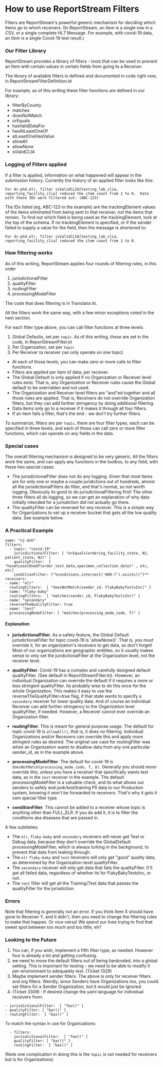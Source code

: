 # How to use ReportStream Filters

Filters are ReportStream's powerful generic mechanism for deciding which Items go to which receivers.  (In ReportStream, an _Item_ is a single row in a CSV, or a single complete HL7 Message.  For example, with covid-19 data, an _Item_ is a single Covid-19 test result.)

### Our Filter Library

ReportStream provides a library of filters - tools that can be used to prevent an Item with certain values in certain fields from going to a Receiver.

The library of available filters is defined and documented in code right now, in ReportStreamFilterDefinition.kt

For example, as of this writing these filter functions are defined in our library:

- filterByCounty
- matches
- doesNotMatch
- orEquals
- hasValidDataFor
- hasAtLeastOneOf
- atLeastOneHasValue  
- allowAll
- allowNone
- isValidCLIA

### Logging of Filters applied

If a filter is applied, information on what happened will appear in the submission history.   Currently the history of an applied filter looks like this:

```
For dc-phd.elr, filter isValidCLIA[testing_lab_clia, reporting_facility_clia] reduced the item count from 1 to 0.  Data with these IDs were filtered out: (ABC-123)
```

The IDs listed (eg, ABC-123 in the example) are the trackingElement values of the items _eliminated_ from being sent to that receiver, _not_ the items that remain.  To find out which field is being used as the trackingElement, look at the top of the schema.   If no trackingElement is specified, or if the sender failed to supply a value for the field, then the message is shortened to:

```
For dc-phd.elr, filter isValidCLIA[testing_lab_clia, reporting_facility_clia] reduced the item count from 1 to 0.
```

### How filtering works

As of this writing, ReportStream applies four rounds of filtering rules, in this order

1. jurisdictionalFilter
2. qualityFilter
3. routingFilter
4. processingModeFilter

The code that does filtering is in Translator.kt.

All the filters work the same way, with a few minor exceptions noted in the next section.

For each filter type above, you can call filter functions at three levels:
1. Global Defaults, set per `topic`.  As of this writing, these are set in the code, in ReportStreamFilter.kt
2. Per Organization, set per `topic`
3. Per Receiver (a receiver can only operate on one topic)

- At each of those levels, you can make zero or more calls to filter functions.
- Filters are applied per item of data, per receiver.
- The Global Default is only applied if no Organization or Receiver level rules exist.  That is, any Organization or Receiver rules cause the Global default to be overridden and not used.
- The Organization and Receiver level filters are "and"ed together and all those rules are applied.  That is, Receivers do not override Organization filters, but they can add further stringency by doing additional filtering.
- Data items only go to a receiver if it makes it through all four filters.
- If an item fails a filter, that's the end - we don't try further filters.   

To summarize, filters are per `topic`, there are four filter types, each can be specified in three levels, and each of those can call zero or more filter functions, which can operate on any fields in the data.

### Special cases

The overall filtering mechanism is designed to be very generic.  All the filters work the same, and can apply any functions in the toolbox, to any field, with these two special cases:

- The jurisdictionalFilter does not do any logging. Given that most items are for only one or maybe a couple juridictions out of hundreds, almost all the jurisdictionalFilters do filter, and that's normal, so not worth logging. Obviously its good to do jurisdictionalFiltering first!  The other three filters all do logging, so we can get an explanation of why data initially intended for a jurisdiction did not actually go there.
- The qualityFilter can be reversed for any receiver.  This is a simple way for Organizations to set up a receiver bucket that gets all the low quality data.  See example below.

### A Practical Example

```
name: "nj-doh"
filters:
  - topic: "covid-19"
    jurisdictionalFilter: [ "orEquals(ordering_facility_state, NJ, patient_state, NJ)" ]
    qualityFilter:  [ "hasAtLeastOneOf(order_test_date,specimen_collection_date)" , etc, etc]
    conditionFilter: ["%conditions.intersect('600-7').exists()"]**
receivers:
- name: "elr"
  routingFilters:  [ "doesNotMatch(sender_id, FlakyBakyTestsInc)" ]
- name: "flaky-baky"
  routingFilters:  [ "matches(sender_id, FlakyBakyTestsInc)" ]
- name: "secondary"
  reverseTheQualityFilter: true
- name: "test"
  processingModeFilter: [ "matches(processing_mode_code, T)" ]
```

#### Explanation

- **jurisdictionalFilter**.   As a safety feature, the Global Default jurisdictionalFilter for topic covid-19 is 'allowNone()'.  That is, you *must* override it, for an organization's receivers to get data, so don't forget!   Most of our organizations are geographic entitites, so it usually makes sense to only set the juridictionalFilter at the Organization level, not the receiver level.

- **qualityFilter**.   Covid-19 has a complex and carefully designed default qualityFilter.  (See default in ReportStreamFilter.kt).  However, an individual Organization can override the default if it requires a more or less stringent qualityFilter.  Its probably wise to do this once for the whole Organization.  This makes it easy to use the reverseTheQualityFilter=true flag, if that state wants to specify a `secondary` receiver for lower quality data.  And of course an individual Receiver can add further stringency to the Organization level qualityFilter, if needed.  However, a Receiver cannot ever override an Organization filter.

- **routingFilter**.  This is meant for general purpose usage.  The default for topic covid-19 is `allowAll()`, that is, it does no filtering.  Individual Organizations and/or Receivers can override this and apply more stringent rules as desired.  The original use case for routingFilter was when an Organization wants to disallow data from any one particular sender_id, as in the example above.

- **processingModeFilter**.  The default for covid-19 is `doesNotMatch(processing_mode_code, T, D)`.  Generally you should *never* override this, unless you have a receiver that specifically wants test data, as in the `test` receiver in the example.  The default processingModeFilter is a valuable check, and its what allows our senders to safely end junk/test/training PII data to our Production system, knowing it won't be forwarded to receivers.  That's why it gets it own special filter type.

- **conditionFilter**. This cannot be added to a receiver whose topic is anything other than FULL_ELR. If you do add it, it is to filter the conditions aka diseases that are passed in.

A few subtleties:

- The `elr`, `flaky-baky` and `secondary` receivers will never get Test or Debug data, because they don't override the GlobalDefault processingModeFilter, which is always lurking in the background, to prevent that data from leaking through.
- The `elr` `flaky-baky` and `test` receivers will only get "good" quality data, as determined by the Organization-level qualityFilter.
- The `secondary` receiver will only get data that fails the qualityFilter.  It'll get all failed data, regardless of whether its for FlakyBakyTestsInc, or not.   
- The `test` filter will get all the Training/Test data that passes the qualityFilter for the jurisdiction.


### Errors

Note that filtering is generally _not_ an error.   If you think Item X should have gone to Receiver Y, and it didn't, then you need to change the filtering rules to make that happen. Or vice-versa!  We spend our lives trying to find that sweet spot between too much and too little, eh?

### Looking to the Future

1.  You can, if you wish, implement a fifth filter type, as needed.   However four is already a lot and getting confusing.
2. we need to move the default filters out of being hardcoded, into a global setting.  This is important for testing - we need to be able to modify it per-environment to adequately test. (Ticket 1329)
3.  Maybe implement sender filters.  The above is only for receiver filters and org filters.   Weirdly, since Senders have Organizations too, you could set filters for a Sender Organization, but it would just be ignored.
4. (Ticket 3309) : If desired change the yaml language for individual receivers from:

```
- jurisdictionalFilter:  [ "foo()" ]
- qualityFilter: [ "bar()" ]
- routingFilter:  [ "baz()" ]
```

To match the syntax in use for Organizations:

```
  - filters:
    jurisdictionalFilter:  [ "foo()" ]
    qualityFilter: [ "bar()" ]
    routingFilter:  [ "baz()" ]
```
(Note one complication in doing this is the `topic` is not needed for receivers but is for Organizations)
